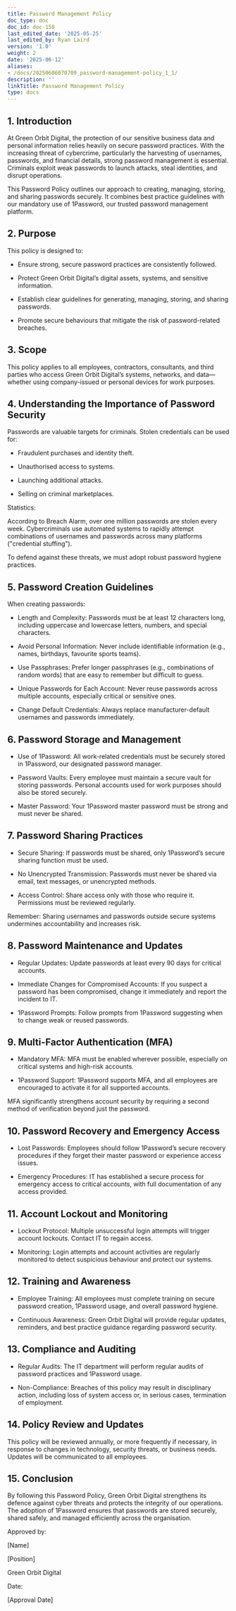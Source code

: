 ```yaml
---
title: Password Management Policy
doc_type: doc
doc_id: doc-158
last_edited_date: '2025-05-25'
last_edited_by: Ryan Laird
version: '1.0'
weight: 2
date: '2025-06-12'
aliases:
- /docs/20250606070709_password-management-policy_1_1/
description: ''
linkTitle: Password Management Policy
type: docs
---
```


<!-- Unsupported block type: table_of_contents -->

<!-- Unsupported block type: divider -->



## 1. Introduction

At Green Orbit Digital, the protection of our sensitive business data and personal information relies heavily on secure password practices. With the increasing threat of cybercrime, particularly the harvesting of usernames, passwords, and financial details, strong password management is essential. Criminals exploit weak passwords to launch attacks, steal identities, and disrupt operations.

This Password Policy outlines our approach to creating, managing, storing, and sharing passwords securely. It combines best practice guidelines with our mandatory use of 1Password, our trusted password management platform.

## 2. Purpose

This policy is designed to:

- Ensure strong, secure password practices are consistently followed.

- Protect Green Orbit Digital’s digital assets, systems, and sensitive information.

- Establish clear guidelines for generating, managing, storing, and sharing passwords.

- Promote secure behaviours that mitigate the risk of password-related breaches.

## 3. Scope

This policy applies to all employees, contractors, consultants, and third parties who access Green Orbit Digital’s systems, networks, and data—whether using company-issued or personal devices for work purposes.

## 4. Understanding the Importance of Password Security

Passwords are valuable targets for criminals. Stolen credentials can be used for:

- Fraudulent purchases and identity theft.

- Unauthorised access to systems.

- Launching additional attacks.

- Selling on criminal marketplaces.

Statistics:

According to Breach Alarm, over one million passwords are stolen every week. Cybercriminals use automated systems to rapidly attempt combinations of usernames and passwords across many platforms ("credential stuffing").

To defend against these threats, we must adopt robust password hygiene practices.

## 5. Password Creation Guidelines

When creating passwords:

- Length and Complexity: Passwords must be at least 12 characters long, including uppercase and lowercase letters, numbers, and special characters.

- Avoid Personal Information: Never include identifiable information (e.g., names, birthdays, favourite sports teams).

- Use Passphrases: Prefer longer passphrases (e.g., combinations of random words) that are easy to remember but difficult to guess.

- Unique Passwords for Each Account: Never reuse passwords across multiple accounts, especially critical or sensitive ones.

- Change Default Credentials: Always replace manufacturer-default usernames and passwords immediately.

## 6. Password Storage and Management

- Use of 1Password: All work-related credentials must be securely stored in 1Password, our designated password manager.

- Password Vaults: Every employee must maintain a secure vault for storing passwords. Personal accounts used for work purposes should also be stored securely.

- Master Password: Your 1Password master password must be strong and must never be shared.

## 7. Password Sharing Practices

- Secure Sharing: If passwords must be shared, only 1Password’s secure sharing function must be used.

- No Unencrypted Transmission: Passwords must never be shared via email, text messages, or unencrypted methods.

- Access Control: Share access only with those who require it. Permissions must be reviewed regularly.

Remember: Sharing usernames and passwords outside secure systems undermines accountability and increases risk.

## 8. Password Maintenance and Updates

- Regular Updates: Update passwords at least every 90 days for critical accounts.

- Immediate Changes for Compromised Accounts: If you suspect a password has been compromised, change it immediately and report the incident to IT.

- 1Password Prompts: Follow prompts from 1Password suggesting when to change weak or reused passwords.

## 9. Multi-Factor Authentication (MFA)

- Mandatory MFA: MFA must be enabled wherever possible, especially on critical systems and high-risk accounts.

- 1Password Support: 1Password supports MFA, and all employees are encouraged to activate it for all supported accounts.

MFA significantly strengthens account security by requiring a second method of verification beyond just the password.

## 10. Password Recovery and Emergency Access

- Lost Passwords: Employees should follow 1Password’s secure recovery procedures if they forget their master password or experience access issues.

- Emergency Procedures: IT has established a secure process for emergency access to critical accounts, with full documentation of any access provided.

## 11. Account Lockout and Monitoring

- Lockout Protocol: Multiple unsuccessful login attempts will trigger account lockouts. Contact IT to regain access.

- Monitoring: Login attempts and account activities are regularly monitored to detect suspicious behaviour and protect our systems.

## 12. Training and Awareness

- Employee Training: All employees must complete training on secure password creation, 1Password usage, and overall password hygiene.

- Continuous Awareness: Green Orbit Digital will provide regular updates, reminders, and best practice guidance regarding password security.

## 13. Compliance and Auditing

- Regular Audits: The IT department will perform regular audits of password practices and 1Password usage.

- Non-Compliance: Breaches of this policy may result in disciplinary action, including loss of system access or, in serious cases, termination of employment.

## 14. Policy Review and Updates

This policy will be reviewed annually, or more frequently if necessary, in response to changes in technology, security threats, or business needs. Updates will be communicated to all employees.

## 15. Conclusion

By following this Password Policy, Green Orbit Digital strengthens its defence against cyber threats and protects the integrity of our operations. The adoption of 1Password ensures that passwords are stored securely, shared safely, and managed efficiently across the organisation.

<!-- Unsupported block type: divider -->

Approved by:

[Name]

[Position]

Green Orbit Digital

Date:

[Approval Date]
